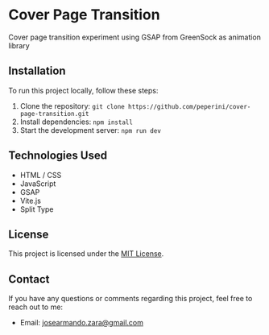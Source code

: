 # Cover Page Transition

<!-- [![Website Preview](preview.png)](https://your-website-url.com) -->

Cover page transition experiment using GSAP from GreenSock as animation library

## Installation

To run this project locally, follow these steps:

1. Clone the repository: `git clone https://github.com/peperini/cover-page-transition.git`
2. Install dependencies: `npm install`
3. Start the development server: `npm run dev`

## Technologies Used

- HTML / CSS
- JavaScript
- GSAP
- Vite.js
- Split Type

## License

This project is licensed under the [MIT License](LICENSE.md).

## Contact

If you have any questions or comments regarding this project, feel free to reach out to me:

- Email: josearmando.zara@gmail.com
